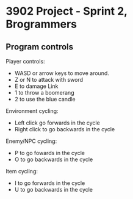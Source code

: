# 3902 Project - Sprint 2, Brogrammers

## Program controls

Player controls:
 - WASD or arrow keys to move around.
 - Z or N to attack with sword
 - E to damage Link
 - 1 to throw a boomerang
 - 2 to use the blue candle

Environment cycling:
 - Left click go forwards in the cycle
 - Right click to go backwards in the cycle

Enemy/NPC cycling:
 - P to go fowards in the cycle
 - O to go backwards in the cycle

Item cycling:
 - I to go forwards in the cycle
 - U to go backwards in the cycle
